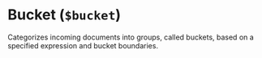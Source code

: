 # Bucket (`$bucket`)

Categorizes incoming documents into groups, called buckets, based on a specified expression and bucket boundaries.

